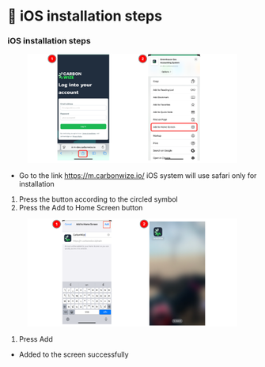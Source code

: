 # 📱 iOS installation steps

### iOS installation steps

<figure><img src="../.gitbook/assets/image (58).png" alt=""><figcaption></figcaption></figure>

* Go to the link https://m.carbonwize.io/ iOS system will use safari only for installation

1. Press the button according to the circled symbol
2. Press the Add to Home Screen button

<figure><img src="../.gitbook/assets/image (59).png" alt=""><figcaption></figcaption></figure>

1. Press Add

* Added to the screen successfully
